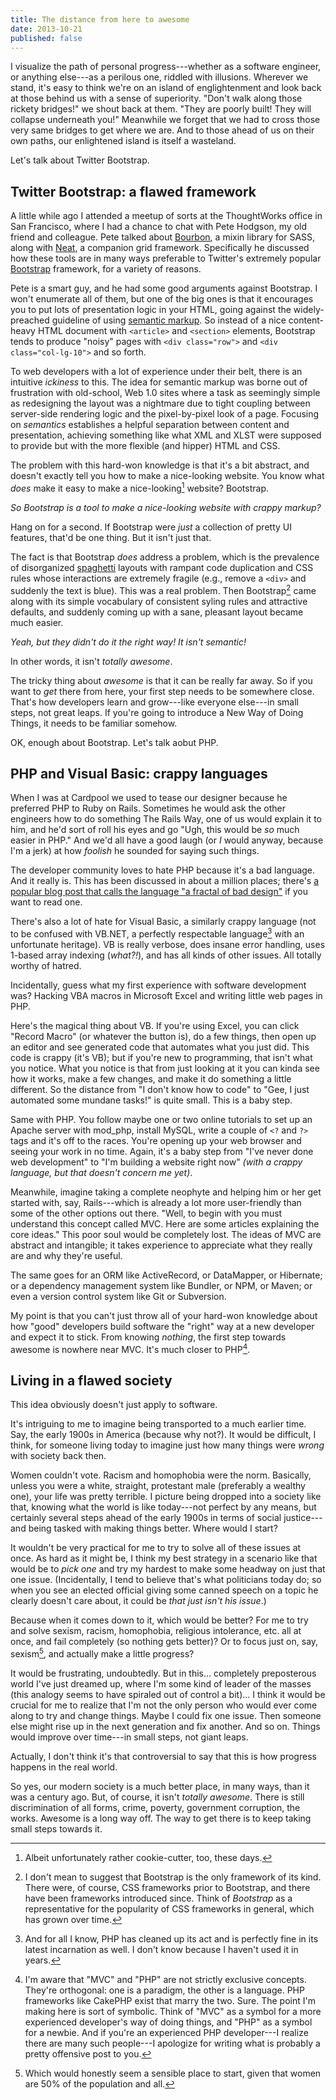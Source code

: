```yaml
---
title: The distance from here to awesome
date: 2013-10-21
published: false
---
```


I visualize the path of personal progress---whether as a software engineer, or anything else---as a perilous one, riddled with illusions. Wherever we stand, it's easy to think we're on an island of englightenment and look back at those behind us with a sense of superiority. "Don't walk along those rickety bridges!" we shout back at them. "They are poorly built! They will collapse underneath you!" Meanwhile we forget that we had to cross those very same bridges to get where we are. And to those ahead of us on their own paths, our enlightened island is itself a wasteland.

Let's talk about Twitter Bootstrap.

Twitter Bootstrap: a flawed framework
-------------------------------------

A little while ago I attended a meetup of sorts at the ThoughtWorks office in San Francisco, where I had a chance to chat with Pete Hodgson, my old friend and colleague. Pete talked about [Bourbon](http://bourbon.io/), a mixin library for SASS, along with [Neat](http://neat.bourbon.io/), a companion grid framework. Specifically he discussed how these tools are in many ways preferable to Twitter's extremely popular [Bootstrap](http://getbootstrap.com/) framework, for a variety of reasons.

Pete is a smart guy, and he had some good arguments against Bootstrap. I won't enumerate all of them, but one of the big ones is that it encourages you to put lots of presentation logic in your HTML, going against the widely-preached guideline of using [semantic markup](http://en.wikipedia.org/wiki/Semantic_HTML). So instead of a nice content-heavy HTML document with `<article>` and `<section>` elements, Bootstrap tends to produce "noisy" pages with `<div class="row">` and `<div class="col-lg-10">` and so forth.

To web developers with a lot of experience under their belt, there is an intuitive *ickiness* to this. The idea for semantic markup was borne out of frustration with old-school, Web 1.0 sites where a task as seemingly simple as redesigning the layout was a nightmare due to tight coupling between server-side rendering logic and the pixel-by-pixel look of a page. Focusing on *semantics* establishes a helpful separation between content and presentation, achieving something like what XML and XLST were supposed to provide but with the more flexible (and hipper) HTML and CSS.

The problem with this hard-won knowledge is that it's a bit abstract, and doesn't exactly tell you how to make a nice-looking website. You know what *does* make it easy to make a nice-looking[^nice-looking] website? Bootstrap.

*So Bootstrap is a tool to make a nice-looking website with crappy markup?*

Hang on for a second. If Bootstrap were *just* a collection of pretty UI features, that'd be one thing. But it isn't just that.

The fact is that Bootstrap *does* address a problem, which is the prevalence of disorganized [spaghetti](http://en.wikipedia.org/wiki/Spaghetti_code) layouts with rampant code duplication and CSS rules whose interactions are extremely fragile (e.g., remove a `<div>` and suddenly the text is blue). This was a real problem. Then Bootstrap[^not-just-bootstrap] came along with its simple vocabulary of consistent syling rules and attractive defaults, and suddenly coming up with a sane, pleasant layout became much easier.

*Yeah, but they didn't do it the right way! It isn't semantic!*

In other words, it isn't *totally awesome*.

The tricky thing about *awesome* is that it can be really far away. So if you want to *get* there from here, your first step needs to be somewhere close. That's how developers learn and grow---like everyone else---in small steps, not great leaps. If you're going to introduce a New Way of Doing Things, it needs to be familiar somehow.

OK, enough about Bootstrap. Let's talk aobut PHP.

PHP and Visual Basic: crappy languages
--------------------------------------

When I was at Cardpool we used to tease our designer because he preferred PHP to Ruby on Rails. Sometimes he would ask the other engineers how to do something The Rails Way, one of us would explain it to him, and he'd sort of roll his eyes and go "Ugh, this would be *so* much easier in PHP." And we'd all have a good laugh (or *I* would anyway, because I'm a jerk) at how *foolish* he sounded for saying such things.

The developer community loves to hate PHP because it's a bad language. And it really is. This has been discussed in about a million places; there's [a popular blog post that calls the language "a fractal of bad design"](http://me.veekun.com/blog/2012/04/09/php-a-fractal-of-bad-design/) if you want to read one.

There's also a lot of hate for Visual Basic, a similarly crappy language (not to be confused with VB.NET, a perfectly respectable language[^respectable-language] with an unfortunate heritage). VB is really verbose, does insane error handling, uses 1-based array indexing (*what?!*), and has all kinds of other issues. All totally worthy of hatred.

Incidentally, guess what my first experience with software development was? Hacking VBA macros in Microsoft Excel and writing little web pages in PHP.

Here's the magical thing about VB. If you're using Excel, you can click "Record Macro" (or whatever the button is), do a few things, then open up an editor and see generated code that automates what you just did. This code is crappy (it's VB); but if you're new to programming, that isn't what you notice. What you notice is that from just looking at it you can kinda see how it works, make a few changes, and make it do something a little different. So the distance from "I don't know how to code" to "Gee, I just automated some mundane tasks!" is quite small. This is a baby step.

Same with PHP. You follow maybe one or two online tutorials to set up an Apache server with mod_php, install MySQL, write a couple of `<?` and `?>` tags and it's off to the races. You're opening up your web browser and seeing your work in no time. Again, it's a baby step from "I've never done web development" to "I'm building a website right now" *(with a crappy language, but that doesn't concern me yet)*.

Meanwhile, imagine taking a complete neophyte and helping him or her get started with, say, Rails---which is already a lot more user-friendly than some of the other options out there. "Well, to begin with you must understand this concept called MVC. Here are some articles explaining the core ideas." This poor soul would be completely lost. The ideas of MVC are abstract and intangible; it takes experience to appreciate what they really are and why they're useful.

The same goes for an ORM like ActiveRecord, or DataMapper, or Hibernate; or a dependency management system like Bundler, or NPM, or Maven; or even a version control system like Git or Subversion.

My point is that you can't just throw all of your hard-won knowledge about how "good" developers build software the "right" way at a new developer and expect it to stick. From knowing *nothing*, the first step towards awesome is nowhere near MVC. It's much closer to PHP[^mvc-vs-php].

Living in a flawed society
--------------------------

This idea obviously doesn't just apply to software.

It's intriguing to me to imagine being transported to a much earlier time. Say, the early 1900s in America (because why not?). It would be difficult, I think, for someone living today to imagine just how many things were *wrong* with society back then.

Women couldn't vote. Racism and homophobia were the norm. Basically, unless you were a white, straight, protestant male (preferably a wealthy one), your life was pretty terrible. I picture being dropped into a society like that, knowing what the world is like today---not perfect by any means, but certainly several steps ahead of the early 1900s in terms of social justice---and being tasked with making things better. Where would I start?

It wouldn't be very practical for me to try to solve all of these issues at once. As hard as it might be, I think my best strategy in a scenario like that would be to *pick one* and try my hardest to make some headway on just that one issue. (Incidentally, I tend to believe that's what politicians today do; so when you see an elected official giving some canned speech on a topic he clearly doesn't care about, it could be *that just isn't his issue*.)

Because when it comes down to it, which would be better? For me to try and solve sexism, racism, homophobia, religious intolerance, etc. all at once, and fail completely (so nothing gets better)? Or to focus just on, say, sexism[^just-sexism], and actually make a little progress?

It would be frustrating, undoubtedly. But in this... completely preposterous world I've just dreamed up, where I'm some kind of leader of the masses (this analogy seems to have spiraled out of control a bit)... I think it would be crucial for me to realize that I'm not the only person who would ever come along to try and change things. Maybe I could fix one issue. Then someone else might rise up in the next generation and fix another. And so on. Things would improve over time---in small steps, not giant leaps.

Actually, I don't think it's that controversial to say that this is how progress happens in the real world.

So yes, our modern society is a much better place, in many ways, than it was a century ago. But, of course, it isn't *totally awesome*. There is still discrimination of all forms, crime, poverty, government corruption, the works. Awesome is a long way off. The way to get there is to keep taking small steps towards it.

[^nice-looking]: Albeit unfortunately rather cookie-cutter, too, these days.

[^not-just-bootstrap]: I don't mean to suggest that Bootstrap is the only framework of its kind. There were, of course, CSS frameworks prior to Bootstrap, and there have been frameworks introduced since. Think of *Bootstrap* as a representative for the popularity of CSS frameworks in general, which has grown over time.

[^stupid]: All in good fun, of course. We obviously didn't really think he was stupid, or we wouldn't have hired him.

[^respectable-language]: And for all I know, PHP has cleaned up its act and is perfectly fine in its latest incarnation as well. I don't know because I haven't used it in years.

[^mvc-vs-php]: I'm aware that "MVC" and "PHP" are not strictly exclusive concepts. They're orthogonal: one is a paradigm, the other is a language. PHP frameworks like CakePHP exist that marry the two. Sure. The point I'm making here is sort of symbolic. Think of "MVC" as a symbol for a more experienced developer's way of doing things, and "PHP" as a symbol for a newbie. And if you're an experienced PHP developer---I realize there are many such people---I apologize for writing what is probably a pretty offensive post to you.

[^legacy-code]: I don't mean to denigrate the role of those who find themselves in exactly this position. The fact is that there's a whole world of software development I've been largely sheltered from, and that's maintaining legacy systems. I respect and admire those who do it, and I don't envy them.

[^just-sexism]: Which would honestly seem a sensible place to start, given that women are 50% of the population and all.
